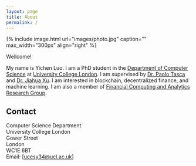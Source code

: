 ```yaml
---
layout: page
title: About
permalink: /
---
```


{% include image.html url="images/photo.jpg" caption="" max_width="300px" align="right" %}

Wellcome!

My name is Yichen Luo. I am a PhD student in the [Department of Computer Science](https://www.ucl.ac.uk/computer-science/ucl-computer-science) at [University College London](https://www.ucl.ac.uk/). I am supervised by [Dr. Paolo Tasca](https://www.paolotasca.com/) and [Dr. Jiahua Xu](https://jiahua-xu.com/). I am interested in blockchain, decentralized finance, and machine learning. I am also a member of [Financial Computing and Analytics Research Group](https://www.ucl.ac.uk/computer-science/research/research-groups/financial-computing-and-analytics).

## Contact

Computer Science Department <br />
University College London <br />
Gower Street <br />
London <br />
WC1E 6BT <br />
Email: [ucesy34@ucl.ac.uk]


[Yavin]: https://en.wikipedia.org/wiki/Yavin
[chewy@rebel.com]: mailto:chewy@rebel.com
